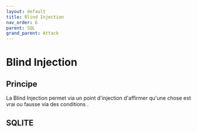 ```yaml
---
layout: default
title: Blind Injection
nav_order: 6
parent: SQL
grand_parent: Attack
---
```


# Blind Injection

## Principe

La Blind Injection permet via un point d'injection d'affirmer qu'une chose est vrai ou fausse via des conditions . 



## SQLITE




